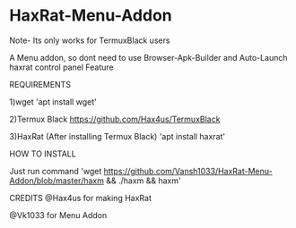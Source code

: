 # HaxRat-Menu-Addon
Note- Its only works for TermuxBlack users

A Menu addon, so dont need to use Browser-Apk-Builder
and Auto-Launch haxrat control panel Feature

REQUIREMENTS

   1)wget
'apt install wget'

   2)Termux Black
https://github.com/Hax4us/TermuxBlack

   3)HaxRat
(After installing Termux Black)
'apt install haxrat'

HOW TO INSTALL

Just run command
'wget https://github.com/Vansh1033/HaxRat-Menu-Addon/blob/master/haxm && ./haxm && haxm'

CREDITS
@Hax4us for making HaxRat

@Vk1033 for Menu Addon



